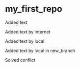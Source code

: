 ﻿# my_first_repo

Added text

Added text by internet

Added text by local

Added text by local in new_branch

Solved conflict
